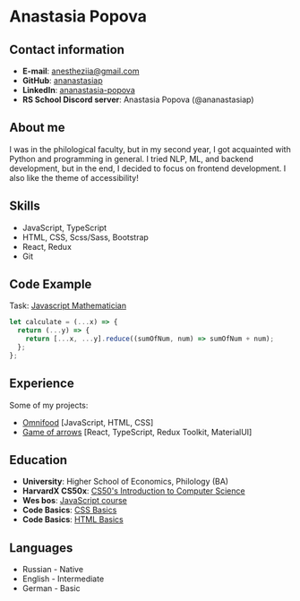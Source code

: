 # Anastasia Popova

## Contact information

- **E-mail**: anestheziia@gmail.com
- **GitHub**: [ananastasiap](https://github.com/ananastasiap)
- **LinkedIn**: [ananastasia-popova](https://www.linkedin.com/in/ananastasia-popova/)
- **RS School Discord server**: Anastasia Popova (@ananastasiap)

## About me

I was in the philological faculty, but in my second year, I got acquainted with Python and programming in general. I tried NLP, ML, and backend development, but in the end, I decided to focus on frontend development. I also like the theme of accessibility!

## Skills

- JavaScript, TypeScript
- HTML, CSS, Scss/Sass, Bootstrap
- React, Redux
- Git

## Code Example

Task: [Javascript Mathematician](https://www.codewars.com/kata/55c211cce1ef691d9b000061)

```javascript
let calculate = (...x) => {
  return (...y) => {
    return [...x, ...y].reduce((sumOfNum, num) => sumOfNum + num);
  };
};
```

## Experience

Some of my projects:

- [Omnifood](https://github.com/ananastasiap/omnifood) [JavaScript, HTML, CSS]
- [Game of arrows](https://github.com/ananastasiap/game-of-arrows) [React, TypeScript, Redux Toolkit, MaterialUI]

## Education

- **University**: Higher School of Economics, Philology (BA)
- **HarvardX CS50x**: [CS50's Introduction to Computer Science](https://learning.edx.org/course/course-v1:HarvardX+CS50+X/home)
- **Wes bos**: [JavaScript course](https://wesbos.com/javascript)
- **Code Basics**: [CSS Basics](https://code-basics.com/ru/languages/css)
- **Code Basics**: [HTML Basics](https://code-basics.com/ru/languages/html)

## Languages

- Russian - Native
- English - Intermediate
- German - Basic
